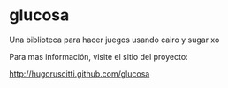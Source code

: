 glucosa
=======

Una biblioteca para hacer juegos usando cairo y sugar xo

Para mas información, visite el sitio del proyecto:

http://hugoruscitti.github.com/glucosa
